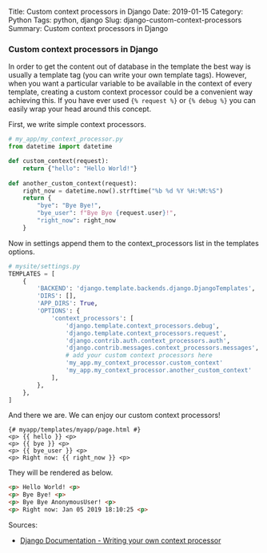 Title: Custom context processors in Django
Date: 2019-01-15
Category: Python
Tags: python, django
Slug: django-custom-context-processors
Summary: Custom context processors in Django


### Custom context processors in Django

In order to get the content out of database in the template the best way is usually a template tag (you can write your own template tags). However, when you want a particular variable to be available in the context of every template, creating a custom context processor could be a convenient way achieving this.
If you have ever used ```{% request %}``` or ```{% debug %}``` you can easily wrap your head around this concept.

First, we write simple context processors.
```python
# my_app/my_context_processor.py
from datetime import datetime

def custom_context(request):
    return {"hello": "Hello World!"}
    
def another_custom_context(request):
    right_now = datetime.now().strftime("%b %d %Y %H:%M:%S")
    return {
        "bye": "Bye Bye!",
        "bye_user": f"Bye Bye {request.user}!",
        "right_now": right_now
    }
```

Now in settings append them to the context_processors list in the templates options.
```python
# mysite/settings.py
TEMPLATES = [
    {
        'BACKEND': 'django.template.backends.django.DjangoTemplates',
        'DIRS': [],
        'APP_DIRS': True,
        'OPTIONS': {
            'context_processors': [
                'django.template.context_processors.debug',
                'django.template.context_processors.request',
                'django.contrib.auth.context_processors.auth',
                'django.contrib.messages.context_processors.messages',
                # add your custom context processors here
                'my_app.my_context_processor.custom_context'
                'my_app.my_context_processor.another_custom_context'
            ],
        },
    },
]
```

And there we are. We can enjoy our custom context processors!
```jinja2
{# myapp/templates/myapp/page.html #}
<p> {{ hello }} <p>
<p> {{ bye }} <p>
<p> {{ bye_user }} <p>
<p> Right now: {{ right_now }} <p>
```

They will be rendered as below.
```html
<p> Hello World! <p>
<p> Bye Bye! <p>
<p> Bye Bye AnonymousUser! <p>
<p> Right now: Jan 05 2019 18:10:25 <p>
```

Sources:

* [Django Documentation - Writing your own context processor](https://docs.djangoproject.com/en/2.1/ref/templates/api/#writing-your-own-context-processors)
